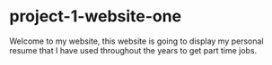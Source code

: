 # project-1-website-one
Welcome to my website, this website is going to display my personal resume that I have used throughout the years to get part time jobs. 
